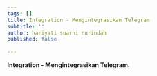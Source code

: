 ```yaml
---
tags: []
title: Integration - Mengintegrasikan Telegram
subtitle: ''
author: hariyati suarni nurindah
published: false

---
```

**Integration - Mengintegrasikan Telegram.**
